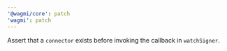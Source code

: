 ```yaml
---
'@wagmi/core': patch
'wagmi': patch
---
```


Assert that a `connector` exists before invoking the callback in `watchSigner`.
